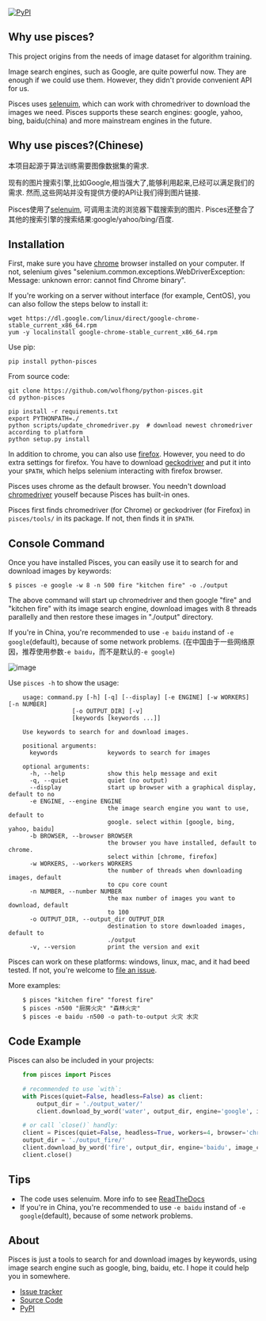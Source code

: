 [![PyPI](https://img.shields.io/pypi/v/python-pisces.svg)](https://pypi.python.org/pypi/python-pisces)

## Why use pisces?

This project origins from the needs of image dataset for algorithm training.

Image search engines, such as Google, are quite powerful now. They are enough if we could use them.
However, they didn't provide convenient API for us.

Pisces uses [selenuim](https://www.seleniumhq.org/), which can work with chromedriver to download the images we need.
Pisces supports these search engines: google, yahoo, bing, baidu(china) and more mainstream engines in the future.

## Why use pisces?(Chinese)

本项目起源于算法训练需要图像数据集的需求.

现有的图片搜索引擎,比如Google,相当强大了,能够利用起来,已经可以满足我们的需求. 然而,这些网站并没有提供方便的API让我们得到图片链接.

Pisces使用了[selenuim](https://www.seleniumhq.org/), 可调用主流的浏览器下载搜索到的图片. Pisces还整合了其他的搜索引擎的搜索结果:google/yahoo/bing/百度.

## Installation

First, make sure you have [chrome](https://www.google.com/chrome/) browser installed on your computer.
If not, selenium gives "selenium.common.exceptions.WebDriverException: Message: unknown error: cannot find Chrome binary".

If you're working on a server without interface (for example, CentOS), you can also follow the steps below to install it:

    wget https://dl.google.com/linux/direct/google-chrome-stable_current_x86_64.rpm
    yum -y localinstall google-chrome-stable_current_x86_64.rpm

Use pip:

    pip install python-pisces

From source code:

    git clone https://github.com/wolfhong/python-pisces.git
    cd python-pisces

    pip install -r requirements.txt
    export PYTHONPATH=./
    python scripts/update_chromedriver.py  # download newest chromedriver according to platform
    python setup.py install

In addition to chrome, you can also use [firefox](https://www.mozilla.org/). However, you need to do extra settings for firefox. You have to download [geckodriver](https://github.com/mozilla/geckodriver/releases) and put it into your `$PATH`, which helps selenium interacting with firefox browser.

Pisces uses chrome as the default browser. You needn't download [chromedriver](http://chromedriver.storage.googleapis.com/index.html) youself because Pisces has built-in ones.

Pisces first finds chromedriver (for Chrome) or geckodriver (for Firefox) in `pisces/tools/` in its package. If not, then finds it in `$PATH`.

## Console Command

Once you have installed Pisces, you can easily use it to search for and download images by keywords:

    $ pisces -e google -w 8 -n 500 fire "kitchen fire" -o ./output

The above command will start up chromedriver and then google "fire" and "kitchen fire" with its image search engine,
download images with 8 threads parallelly and then restore these images in "./output" directory.

If you're in China, you're recommended to use `-e baidu` instand of `-e google`(default), because of some network problems. (在中国由于一些网络原因，推荐使用参数`-e baidu`，而不是默认的`-e google`)

![image](https://raw.githubusercontent.com/wolfhong/python-pisces/develop/overview.png)

Use `pisces -h` to show the usage:

``` console
    usage: command.py [-h] [-q] [--display] [-e ENGINE] [-w WORKERS] [-n NUMBER]
                  [-o OUTPUT_DIR] [-v]
                  [keywords [keywords ...]]

    Use keywords to search for and download images.

    positional arguments:
      keywords              keywords to search for images

    optional arguments:
      -h, --help            show this help message and exit
      -q, --quiet           quiet (no output)
      --display             start up browser with a graphical display, default to no
      -e ENGINE, --engine ENGINE
                            the image search engine you want to use, default to
                            google. select within [google, bing, yahoo, baidu]
      -b BROWSER, --browser BROWSER
                            the browser you have installed, default to chrome.
                            select within [chrome, firefox]
      -w WORKERS, --workers WORKERS
                            the number of threads when downloading images, default
                            to cpu core count
      -n NUMBER, --number NUMBER
                            the max number of images you want to download, default
                            to 100
      -o OUTPUT_DIR, --output_dir OUTPUT_DIR
                            destination to store downloaded images, default to
                            ./output
      -v, --version         print the version and exit
```

Pisces can work on these platforms: windows, linux, mac, and it had beed tested.
If not, you're welcome to [file an issue](https://github.com/wolfhong/python-pisces/issues).

More examples:
    
``` console
    $ pisces "kitchen fire" "forest fire"
    $ pisces -n500 "厨房火灾" "森林火灾"
    $ pisces -e baidu -n500 -o path-to-output 火灾 水灾
```

## Code Example

Pisces can also be included in your projects:

``` python
    from pisces import Pisces

    # recommended to use `with`:
    with Pisces(quiet=False, headless=False) as client:
        output_dir = './output_water/'
        client.download_by_word('water', output_dir, engine='google', image_count=20)

    # or call `close()` handly:
    client = Pisces(quiet=False, headless=True, workers=4, browser='chrome')
    output_dir = './output_fire/'
    client.download_by_word('fire', output_dir, engine='baidu', image_count=20)
    client.close()
```

## Tips

- The code uses selenuim. More info to see [ReadTheDocs](http://selenium-python.readthedocs.io/installation.html)
- If you're in China, you're recommended to use `-e baidu` instand of `-e google`(default), because of some network problems.

## About

Pisces is just a tools to search for and download images by keywords, using image search engine such as google, bing, baidu, etc.
I hope it could help you in somewhere.

* [Issue tracker](https://github.com/wolfhong/python-pisces/issues?status=new&status=open)
* [Source Code](https://github.com/wolfhong/python-pisces)
* [PyPI](https://pypi.python.org/pypi/python-pisces)
